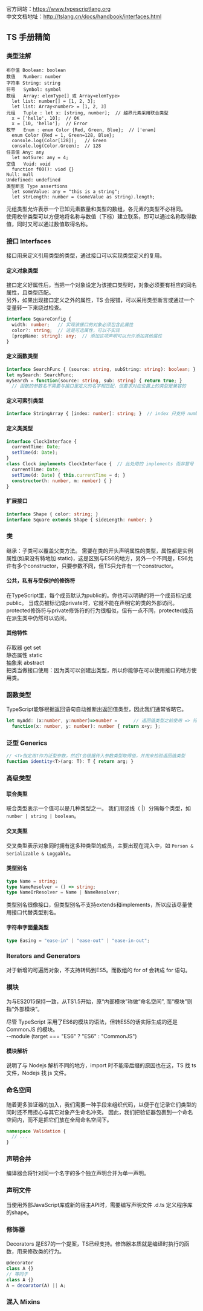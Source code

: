 官方网站：https://www.typescriptlang.org   
中文文档地址：http://tslang.cn/docs/handbook/interfaces.html

## TS 手册精简

### 类型注解

```
布尔值 Boolean: boolean
数值   Number: number
字符串 String: string 
符号   Symbol: symbol
数组   Array: elemType[] 或 Array<elemType> 
  let list: number[] = [1, 2, 3];
  let list: Array<number> = [1, 2, 3]
元组   Tuple : let x: [string, number];  // 越界元素采用联合类型
  x = ['hello', 10];  // OK
  x = [10, 'hello'];  // Error
枚举   Enum : enum Color {Red, Green, Blue};  // ['enəm]
  enum Color {Red = 1, Green=128, Blue};
  console.log(Color[128]);   // Green
  console.log(Color.Green);  // 128
任意值 Any: any
  let notSure: any = 4; 
空值   Void: void
  function f00(): viod {}
Null: null
Undefined: undefined
类型断言 Type assertions
  let someValue: any = "this is a string";
  let strLength: number = (someValue as string).length;
```

元组类型允许表示一个已知元素数量和类型的数组，各元素的类型不必相同。   
使用枚举类型可以方便地将名称与数值（下标）建立联系，即可以通过名称取得数值，同时又可以通过数值取得名称。

### 接口 Interfaces

接口用来定义引用类型的类型，通过接口可以实现类型定义的复用。

#### 定义对象类型
接口定义好属性后，当把一个对象设定为该接口类型时，对象必须要有相应的同名属性，且类型匹配。   
另外，如果出现接口定义之外的属性，TS 会报错，可以采用类型断言或通过一个变量转一下来绕过检查。
```ts
interface SquareConfig {
  width: number;   // 实现该接口的对象必须包含此属性
  color?: string;  // 这是可选属性，可以不实现
  [propName: string]: any;  // 添加这项声明可以允许添加其他属性
}
```

#### 定义函数类型
```ts
interface SearchFunc { (source: string, subString: string): boolean; }
let mySearch: SearchFunc;
mySearch = function(source: string, sub: string) { return true; }
  // 函数的参数名不需要与接口里定义的名字相匹配，但要求对应位置上的类型是兼容的
```

#### 定义可索引类型
```ts
interface StringArray { [index: number]: string; }  // index 只支持 number 和 string，且 string 包含 number
```

#### 定义类类型
```ts
interface ClockInterface {
  currentTime: Date;
  setTime(d: Date);
}
class Clock implements ClockInterface {  // 此处用的 implements 而非冒号
  currentTime: Date;
  setTime(d: Date) { this.currentTime = d; }
  constructor(h: number, m: number) { }
}
```

#### 扩展接口
```ts
interface Shape { color: string; }
interface Square extends Shape { sideLength: number; }
```

### 类

继承：子类可以覆盖父类方法。
需要在类的开头声明属性的类型，属性都是实例属性(如果没有特地加 static)，这是区别与ES6的地方，另外一个不同是，ES6允许有多个constructor，只要参数不同，但TS只允许有一个constructor。

#### 公共，私有与受保护的修饰符

在TypeScript里，每个成员默认为public的。你也可以明确的将一个成员标记成public。
当成员被标记成private时，它就不能在声明它的类的外部访问。
protected修饰符与private修饰符的行为很相似，但有一点不同，protected成员在派生类中仍然可以访问。

#### 其他特性

存取器 get set   
静态属性 static   
抽象来 abstract   
把类当做接口使用：因为类可以创建出类型，所以你能够在可以使用接口的地方使用类。

### 函数类型

TypeScript能够根据返回语句自动推断出返回值类型，因此我们通常省略它。

```ts
let myAdd: (x:number, y:number)=>number =      // 返回值类型之前使用 => 符号，貌似用表达式定义函数写类型挺麻烦
  function(x: number, y: number): number { return x+y; };
```

### 泛型 Generics

```ts
// <T>指定用T作为泛型参数，然后T会根据传入参数类型取得值，并用来检验返回值类型
function identity<T>(arg: T): T { return arg; }
```

### 高级类型

#### 联合类型
联合类型表示一个值可以是几种类型之一。 我们用竖线（ |）分隔每个类型，如 `number | string | boolean`。

#### 交叉类型
交叉类型表示对象同时拥有这多种类型的成员，主要出现在混入中，如 `Person & Serializable & Loggable`。

#### 类型别名
```ts
type Name = string;
type NameResolver = () => string;
type NameOrResolver = Name | NameResolver;
```

类型别名很像接口，但类型别名不支持extends和implements，所以应该尽量使用接口代替类型别名。

#### 字符串字面量类型
```ts
type Easing = "ease-in" | "ease-out" | "ease-in-out";
```

### Iterators and Generators

对于新增的可遍历对象，不支持转码到ES5。而数组的 for of 会转成 for 语句。

### 模块

为与ES2015保持一致，从TS1.5开始，原“内部模块”称做“命名空间”, 而“模块”则指“外部模块”。

尽管 TypeScript 采用了ES6的模块的语法，但转ES5的话实际生成的还是 CommonJS 的模块。   
--module (target === "ES6" ? "ES6" : "CommonJS")

#### 模块解析
说明了与 Nodejs 解析不同的地方，import 时不能带后缀的原因也在这，TS 找 ts文件，Nodejs 找 js 文件。

### 命名空间

随着更多验证器的加入，我们需要一种手段来组织代码，以便于在记录它们类型的同时还不用担心与其它对象产生命名冲突。 因此，我们把验证器包裹到一个命名空间内，而不是把它们放在全局命名空间下。

```ts
namespace Validation {
  // ...
}
```

### 声明合并

编译器会将针对同一个名字的多个独立声明合并为单一声明。

### 声明文件

当使用外部JavaScript库或新的宿主API时，需要编写声明文件 .d.ts 定义程序库的shape。

### 修饰器

Decorators 是ES7的一个提案，TS已经支持。修饰器本质就是编译时执行的函数，用来修改类的行为。
```ts
@decorator
class A {}
// 等同于
class A {}
A = decorator(A) || A;
```

### 混入 Mixins


